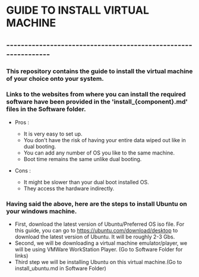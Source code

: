 # GUIDE TO INSTALL VIRTUAL MACHINE
## ---------------------------------------------------------------

### This repository contains the guide to install the virtual machine of your choice onto your system.

### Links to the websites from where you can install the required software have been provided in the 'install_{component}.md' files in the Software folder.

- Pros :
    - It is very easy to set up.
    - You don't have the risk of having your entire data wiped out like in dual booting.
    - You can add any number of OS you like to the same machine.
    - Boot time remains the same unlike dual booting.

- Cons :
    - It might be slower than your dual boot installed OS.
    - They access the hardware indirectly.


### Having said the above, here are the steps to install Ubuntu on your windows machine.

- First, download the latest version of Ubuntu/Preferred OS iso file. For this guide, you can go to https://ubuntu.com/download/desktop to download the latest version of Ubuntu. It will be roughly 2-3 Gbs.
- Second, we will be downloading a virtual machine emulator/player, we will be using VMWare WorkStation Player. (Go to Software Folder for links)
- Third step we will be installing Ubuntu on this virtual machine.(Go to install_ubuntu.md in Software Folder)